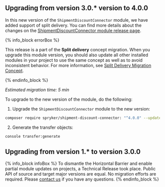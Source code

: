 

## Upgrading from version 3.0.* version to 4.0.0

In this new version of the `ShipmentDiscountConnector` module, we have added support of split delivery. You can find more details about the changes on the [ShipmentDiscountConnector module release page](https://github.com/spryker/shipment-discount-connector/releases).

{% info_block errorBox %}

This release is a part of the **Split delivery** concept migration. When you upgrade this module version, you should also update all other installed modules in your project to use the same concept as well as to avoid inconsistent behavior. For more information, see [Split Delivery Migration Concept](/docs/pbc/all/order-management-system/{{page.version}}/base-shop/install-and-upgrade/split-delivery-migration-concept.html).

{% endinfo_block %}

*Estimated migration time: 5 min*

To upgrade to the new version of the module, do the following:

1. Upgrade the `ShipmentDiscountConnector` module to the new version:

```bash
composer require spryker/shipment-discount-connector: "^4.0.0" --update-with-dependencies
```

2. Generate the transfer objects:

```bash
console transfer:generate
```

## Upgrading from version 1.* to version 3.0.0

{% info_block infoBox %}
To dismantle the Horizontal Barrier and enable partial module updates on projects, a Technical Release took place. Public API of source and target major versions are equal. No migration efforts are required. Please [contact us](https://spryker.com/en/support/) if you have any questions.
{% endinfo_block %}
